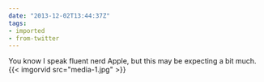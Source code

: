 ```yaml
---
date: "2013-12-02T13:44:37Z"
tags:
- imported
- from-twitter
---
```

You know I speak fluent nerd Apple, but this may be expecting a bit much. {{< imgorvid src="media-1.jpg" >}}
